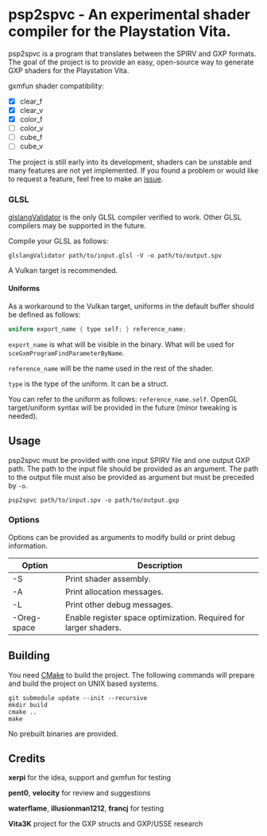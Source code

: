 # psp2spvc - An experimental shader compiler for the Playstation Vita.

psp2spvc is a program that translates between the SPIRV and GXP formats.
The goal of the project is to provide an easy, open-source way to generate GXP shaders for the Playstation Vita.

gxmfun shader compatibility:
 - [x] clear_f
 - [x] clear_v
 - [x] color_f
 - [ ] color_v
 - [ ] cube_f
 - [ ] cube_v

The project is still early into its development, shaders can be unstable and many features are not yet implemented.
If you found a problem or would like to request a feature, feel free to make an [issue](https://github.com/1whatleytay/psp2spvc/issues).

### GLSL
[glslangValidator](https://github.com/KhronosGroup/glslang) is the only GLSL compiler verified to work.
Other GLSL compilers may be supported in the future.

Compile your GLSL as follows:
```shell script
glslangValidator path/to/input.glsl -V -o path/to/output.spv
```
A Vulkan target is recommended.

#### Uniforms
As a workaround to the Vulkan target, uniforms in the default buffer should be defined as follows:
```glsl
uniform export_name { type self; } reference_name;
```
`export_name` is what will be visible in the binary. What will be used for `sceGxmProgramFindParameterByName`.

`reference_name` will be the name used in the rest of the shader.

`type` is the type of the uniform. It can be a struct.

You can refer to the uniform as follows: `reference_name.self`.
OpenGL target/uniform syntax will be provided in the future (minor tweaking is needed).

## Usage
psp2spvc must be provided with one input SPIRV file and one output GXP path.
The path to the input file should be provided as an argument.
The path to the output file must also be provided as argument but must be preceded by `-o`.
```shell script
psp2spvc path/to/input.spv -o path/to/output.gxp
```

### Options
Options can be provided as arguments to modify build or print debug information.

Option | Description
--- | ---
-S | Print shader assembly.
-A | Print allocation messages.
-L | Print other debug messages.
-Oreg-space | Enable register space optimization. Required for larger shaders.

## Building
You need [CMake](https://cmake.org/) to build the project.
The following commands will prepare and build the project on UNIX based systems.
```shell script
git submodule update --init --recursive
mkdir build
cmake ..
make
```

No prebuilt binaries are provided.

## Credits
**xerpi** for the idea, support and gxmfun for testing

**pent0**, **velocity** for review and suggestions

**waterflame**, **illusionman1212**, **francj** for testing

**Vita3K** project for the GXP structs and GXP/USSE research
